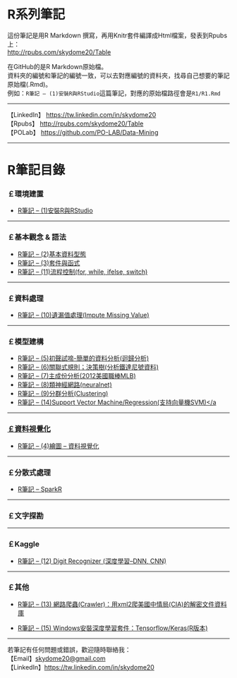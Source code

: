# R系列筆記

這份筆記是用R Markdown 撰寫，再用Knitr套件編譯成Html檔案，發表到Rpubs上：   
<a href="http://rpubs.com/skydome20/Table" target="_blank">http://rpubs.com/skydome20/Table</a>   

在GitHub的是R Markdown原始檔。   
資料夾的編號和筆記的編號一致，可以去對應編號的資料夾，找尋自己想要的筆記原始檔(.Rmd)。   
例如：`R筆記 – (1)安裝R與RStudio`這篇筆記，對應的原始檔路徑會是`R1/R1.Rmd`   

----------
    
【LinkedIn】 <a href="https://tw.linkedin.com/in/skydome20" target="_blank">https://tw.linkedin.com/in/skydome20</a>    
【Rpubs】 <a href="http://rpubs.com/skydome20/Table" target="_blank">http://rpubs.com/skydome20/Table</a>    
【POLab】 <a href="https://github.com/PO-LAB/Data-Mining" target="_blank">https://github.com/PO-LAB/Data-Mining</a>   

----------

# R筆記目錄
  
### **￡環境建置**   

* <a href="https://skydome20.github.io/R-Notes/R1/R1" target="_blank">R筆記 – (1)安裝R與RStudio</a>   
   
------   
   
### **￡基本觀念 & 語法**   
   
* <a href="https://skydome20.github.io/R-Notes/R2/R2" target="_blank">R筆記 – (2)基本資料型態</a>     
* <a href="https://skydome20.github.io/R-Notes/R3/R3" target="_blank">R筆記 – (3)套件與函式</a>    
* <a href="https://skydome20.github.io/R-Notes/R11/R11" target="_blank">R筆記 – (11)流程控制(for, while, ifelse, switch)</a>     
   
------   
   
### **￡資料處理**   
   
* <a href="https://skydome20.github.io/R-Notes/R10/R10" target="_blank">R筆記 – (10)遺漏值處理(Impute  Missing Value)</a>   
   
------   
   
### **￡模型建構**  
   
* <a href="https://skydome20.github.io/R-Notes/R5/R5" target="_blank">R筆記 – (5)初聲試啼-簡單的資料分析(迴歸分析)</a>   
* <a href="https://skydome20.github.io/R-Notes/R6/R6" target="_blank">R筆記 – (6)關聯式規則；決策樹(分析鐵達尼號資料)</a>   
* <a href="https://skydome20.github.io/R-Notes/R7/R7" target="_blank">R筆記 – (7)主成份分析(2012美國職棒MLB)</a>   
* <a href="https://skydome20.github.io/R-Notes/R8/R8" target="_blank">R筆記 – (8)類神經網路(neuralnet)</a>   
* <a href="https://skydome20.github.io/R-Notes/R9/R9" target="_blank">R筆記 – (9)分群分析(Clustering)</a>   
* <a href="https://skydome20.github.io/R-Notes/R14/R14" target="_blank">R筆記 – (14)Support Vector Machine/Regression(支持向量機SVM)</a  
------   
   
### **￡資料視覺化**  

* <a href="https://skydome20.github.io/R-Notes/R4/R4" target="_blank">R筆記 – (4)繪圖 – 資料視覺化</a>   

------   
   
### **￡分散式處理**  

* <a href="https://skydome20.github.io/R-Notes/SparkR/sparkR" target="_blank">R筆記 – SparkR</a>   

------   
   
### **￡文字探勘**  
   
------  

   
### **￡Kaggle**  

* <a href="https://skydome20.github.io/R-Notes/R12/R12" target="_blank">R筆記 – (12) Digit Recognizer (深度學習–DNN, CNN)</a>   
   
   
------  

   
### **￡其他**  

* <a href="https://skydome20.github.io/R-Notes/R13/R13" target="_blank">R筆記 – (13) 網路爬蟲(Crawler)：用xml2爬美國中情局(CIA)的解密文件資料庫</a>   
   
* <a href="https://skydome20.github.io/R-Notes/R15/R15" target="_blank">R筆記 – (15) Windows安裝深度學習套件：Tensorflow/Keras(R版本)</a>   

----------

若筆記有任何問題或錯誤，歡迎隨時聯絡我：   
【Email】skydome20@gmail.com   
【LinkedIn】<a href="https://tw.linkedin.com/in/skydome20" target="_blank">https://tw.linkedin.com/in/skydome20</a> 
